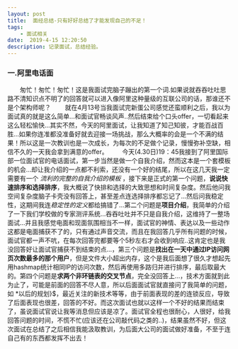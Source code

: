 ```yaml
---
layout: post
title:  面经总结-只有好好总结了才能发现自己的不足！
tags:
	- 面试相关
date:  2019-4-15 12:20:50
description: 记录面试，总结经验。
---
```

### 一.阿里电话面
&emsp;&emsp;匆忙！匆忙！匆忙！这是我面试完脑子蹦出的第一个词.如果说就吞吞吐吐思路不清知识点不明了的回答就可以进入像阿里这种量级的互联公司的话，那谁还不是个架构师呢？
&emsp;&emsp;就在4月13号当我面试完新蛋公司感觉还蛮顺利之后，我以为面试真的就是这么简单...和面试官畅谈风声..然后结束给个口头offer，一切看起来这么轻松愉快...其实不然，今天的阿里面试，让我知道了知己知彼，才能百战百胜...如果你连准都没准备好就去迎接一场挑战，那么大概率的会是一个不满的结果！所以这是一次教训也是一次成长，为每次的不足做个记录，慢慢弥补空缺，相信不久的一天我会拿到满意的offer。
&emsp;&emsp;今天(4.30日)19：45我接到了阿里国际部一位面试官的电话面试，第一步当然是做一个自我介绍，然而这本是一个套模板的机会...却让我介绍的一点都不利索，还没有一个好的结尾，所以在这几天我一定需要有一个 *流利的完整的自我介绍的模板* ，接下来是正式的第一个问题，**说说快速排序和选择排序**，我大概说了快排和选择的大致思想和时间复杂度。然后他问我空间复杂度脑子卡壳没有回答上，甚至差点连选择排序都忘记了...然后问我稳定性，这期间我连*稳定性的定义*都给搞错了...第二个问题是**项目介绍**，我简单的介绍了一下我们学校做的专家测评系统...吞吞吐吐并不只是自我介绍，这维持了一整场面试...并且我感觉电面和现面氛围相当不一样，面试官的神情、表达以及一些动作这都是电面捕获不了的，只有通过声音交流，而且在我回答几乎所有问题的时候，面试官都一声不吭，在每次回答完都要等个5秒左右才会收到响应..这肯定也是我没回答好让面试官捕获不到结束的点...，第三个问题是**找出在一天中通过IP访问网页次数最多的那个用户**，但是文件大小超出内存，这个是我后面想了很久才想起先用hashmap统计相同IP的访问次数，然后再使用多路归并进行排序，最后取最大的。第四个问题是**求两个非环链表的交叉节点**，完全没回答上...，技术方面就到此为止了，可能是前面的回答不尽人意，所以后面面试官就直接问了我简单的问题，如 *以后的规划}$，最近关注的新技术等等，由于前面表现的差的连锁反应，导致了后面表现也很差，回答的不好。而这次面试也就以这样一个不好的结果而结束了，虽说面试官说让我等消息但应该是凉了。面试官全程也很耐心，人很好，给我回答问题的时间，不慌不忙(应该还在公司敲代码之类的..)，结果虽然不好，但这次面试在总结了之后相信我能汲取教训，为后面大公司的面试做好准备，不至于连自己有的东西都发挥不出去！
	
	
	